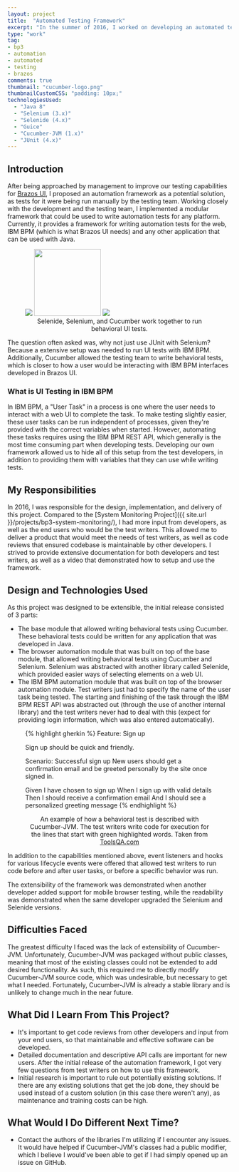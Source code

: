 ```yaml
---
layout: project
title:  "Automated Testing Framework"
excerpt: "In the summer of 2016, I worked on developing an automated testing framework. This was a solution intended to be used to write automated UI tests for Brazos UI. However, the project was designed to be modular, such that it can be used to write automated tests for non-browser and non-BPM projects as well."
type: "work"
tag:
- bp3
- automation
- automated
- testing
- brazos
comments: true
thumbnail: "cucumber-logo.png"
thumbnailCustomCSS: "padding: 10px;"
technologiesUsed:
  - "Java 8"
  - "Selenium (3.x)"
  - "Selenide (4.x)"
  - "Guice"
  - "Cucumber-JVM (1.x)"
  - "JUnit (4.x)"
---
```

## Introduction
After being approached by management to improve our testing capabilities for [Brazos UI](https://www.bp-3.com/products/brazos-user-experience-framework/), I proposed an automation framework as a potential solution, as tests for it were being run manually by the testing team. Working closely with the development and the testing team, I implemented a modular framework that could be used to write automation tests for any platform. Currently, it provides a framework for writing automation tests for the web, IBM BPM (which is what Brazos UI needs) and any other application that can be used with Java.

<figure class="third">
  <a href="http://selenide.org/images/selenide-logo-big.png"><img src="http://selenide.org/images/selenide-logo-big.png"></a>
  <a href="http://www.seleniumhq.org/images/big-logo.png"><img src="http://www.seleniumhq.org/images/big-logo.png" width="150"></a>
  <a href="https://cucumber.io/images/cucumber-logo.svg"><img src="https://cucumber.io/images/cucumber-logo.svg"></a>
  <center><figcaption>Selenide, Selenium, and Cucumber work together to run behavioral UI tests.</figcaption></center>
</figure>

The question often asked was, why not just use JUnit with Selenium? Because a extensive setup was needed to run UI tests with IBM BPM. Additionally, Cucumber allowed the testing team to write behavioral tests, which is closer to how a user would be interacting with IBM BPM interfaces developed in Brazos UI.

### What is UI Testing in IBM BPM
In IBM BPM, a "User Task" in a process is one where the user needs to interact with a web UI to complete the task. To make testing slightly easier, these user tasks can be run independent of processes, given they're provided with the correct variables when started. However, automating these tasks requires using the IBM BPM REST API, which generally is the most time consuming part when developing tests. Developing our own framework allowed us to hide all of this setup from the test developers, in addition to providing them with variables that they can use while writing tests.

## My Responsibilities
In 2016, I was responsible for the design, implementation, and delivery of this project. Compared to the [System Monitoring Project]({{ site.url }}/projects/bp3-system-monitoring/), I had more input from developers, as well as the end users who would be the test writers. This allowed me to deliver a product that would meet the needs of test writers, as well as code reviews that ensured codebase is maintainable by other developers. I strived to provide extensive documentation for both developers and test writers, as well as a video that demonstrated how to setup and use the framework.

## Design and Technologies Used
As this project was designed to be extensible, the initial release consisted of 3 parts:
* The base module that allowed writing behavioral tests using Cucumber. These behavioral tests could be written for any application that was developed in Java.
* The browser automation module that was built on top of the base module, that allowed writing behavioral tests using Cucumber and Selenium. Selenium was abstracted with another library called Selenide, which provided easier ways of selecting elements on a web UI.
* The IBM BPM automation module that was built on top of the browser automation module. Test writers just had to specify the name of the user task being tested. The starting and finishing of the task through the IBM BPM REST API was abstracted out (through the use of another internal library) and the test writers never had to deal with this (expect for providing login information, which was also entered automatically).

<figure>
{% highlight gherkin %}
Feature: Sign up

Sign up should be quick and friendly.

Scenario: Successful sign up
New users should get a confirmation email and be greeted
personally by the site once signed in.

Given I have chosen to sign up
When I sign up with valid details
Then I should receive a confirmation email
And I should see a personalized greeting message
{% endhighlight %}
<center><figcaption>An example of how a behavioral test is described with Cucumber-JVM. The test writers write code for execution for the lines that start with green highlighted words. Taken from <a href="http://toolsqa.com/cucumber/behavior-driven-development/">ToolsQA.com</a></figcaption></center>
</figure>

In addition to the capabilities mentioned above, event listeners and hooks for various lifecycle events were offered that allowed test writers to run code before and after user tasks, or before a specific behavior was run.

The extensibility of the framework was demonstrated when another developer added support for mobile browser testing, while the readability was demonstrated when the same developer upgraded the Selenium and Selenide versions.

## Difficulties Faced
The greatest difficulty I faced was the lack of extensibility of Cucumber-JVM. Unfortunately, Cucumber-JVM was packaged without public classes, meaning that most of the existing classes could not be extended to add desired functionality. As such, this required me to directly modify Cucumber-JVM source code, which was undesirable, but necessary to get what I needed. Fortunately, Cucumber-JVM is already a stable library and is unlikely to change much in the near future.

## What Did I Learn From This Project?
* It's important to get code reviews from other developers and input from your end users, so that maintainable and effective software can be developed.
* Detailed documentation and descriptive API calls are important for new users. After the initial release of the automation framework, I got very few questions from test writers on how to use this framework.
* Initial research is important to rule out potentially existing solutions. If there are any existing solutions that get the job done, they should be used instead of a custom solution (in this case there weren't any), as maintenance and training costs can be high.

## What Would I Do Different Next Time?
* Contact the authors of the libraries I'm utilizing if I encounter any issues. It would have helped if Cucumber-JVM's classes had a public modifier, which I believe I would've been able to get if I had simply opened up an issue on GitHub.
